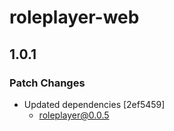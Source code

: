 # roleplayer-web

## 1.0.1

### Patch Changes

- Updated dependencies [2ef5459]
  - roleplayer@0.0.5
